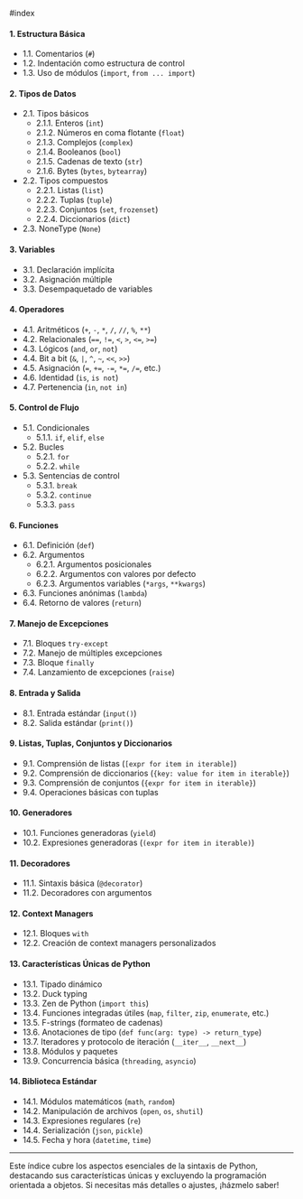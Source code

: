 #index
#### **1. Estructura Básica**
- 1.1. Comentarios (`#`)
- 1.2. Indentación como estructura de control
- 1.3. Uso de módulos (`import`, `from ... import`)

#### **2. Tipos de Datos**
- 2.1. Tipos básicos
  - 2.1.1. Enteros (`int`)
  - 2.1.2. Números en coma flotante (`float`)
  - 2.1.3. Complejos (`complex`)
  - 2.1.4. Booleanos (`bool`)
  - 2.1.5. Cadenas de texto (`str`)
  - 2.1.6. Bytes (`bytes`, `bytearray`)
- 2.2. Tipos compuestos
  - 2.2.1. Listas (`list`)
  - 2.2.2. Tuplas (`tuple`)
  - 2.2.3. Conjuntos (`set`, `frozenset`)
  - 2.2.4. Diccionarios (`dict`)
- 2.3. NoneType (`None`)

#### **3. Variables**
- 3.1. Declaración implícita
- 3.2. Asignación múltiple
- 3.3. Desempaquetado de variables

#### **4. Operadores**
- 4.1. Aritméticos (`+`, `-`, `*`, `/`, `//`, `%`, `**`)
- 4.2. Relacionales (`==`, `!=`, `<`, `>`, `<=`, `>=`)
- 4.3. Lógicos (`and`, `or`, `not`)
- 4.4. Bit a bit (`&`, `|`, `^`, `~`, `<<`, `>>`)
- 4.5. Asignación (`=`, `+=`, `-=`, `*=`, `/=`, etc.)
- 4.6. Identidad (`is`, `is not`)
- 4.7. Pertenencia (`in`, `not in`)

#### **5. Control de Flujo**
- 5.1. Condicionales
  - 5.1.1. `if`, `elif`, `else`
- 5.2. Bucles
  - 5.2.1. `for`
  - 5.2.2. `while`
- 5.3. Sentencias de control
  - 5.3.1. `break`
  - 5.3.2. `continue`
  - 5.3.3. `pass`

#### **6. Funciones**
- 6.1. Definición (`def`)
- 6.2. Argumentos
  - 6.2.1. Argumentos posicionales
  - 6.2.2. Argumentos con valores por defecto
  - 6.2.3. Argumentos variables (`*args`, `**kwargs`)
- 6.3. Funciones anónimas (`lambda`)
- 6.4. Retorno de valores (`return`)

#### **7. Manejo de Excepciones**
- 7.1. Bloques `try-except`
- 7.2. Manejo de múltiples excepciones
- 7.3. Bloque `finally`
- 7.4. Lanzamiento de excepciones (`raise`)

#### **8. Entrada y Salida**
- 8.1. Entrada estándar (`input()`)
- 8.2. Salida estándar (`print()`)

#### **9. Listas, Tuplas, Conjuntos y Diccionarios**
- 9.1. Comprensión de listas (`[expr for item in iterable]`)
- 9.2. Comprensión de diccionarios (`{key: value for item in iterable}`)
- 9.3. Comprensión de conjuntos (`{expr for item in iterable}`)
- 9.4. Operaciones básicas con tuplas

#### **10. Generadores**
- 10.1. Funciones generadoras (`yield`)
- 10.2. Expresiones generadoras (`(expr for item in iterable)`)

#### **11. Decoradores**
- 11.1. Sintaxis básica (`@decorator`)
- 11.2. Decoradores con argumentos

#### **12. Context Managers**
- 12.1. Bloques `with`
- 12.2. Creación de context managers personalizados

#### **13. Características Únicas de Python**
- 13.1. Tipado dinámico
- 13.2. Duck typing
- 13.3. Zen de Python (`import this`)
- 13.4. Funciones integradas útiles (`map`, `filter`, `zip`, `enumerate`, etc.)
- 13.5. F-strings (formateo de cadenas)
- 13.6. Anotaciones de tipo (`def func(arg: type) -> return_type`)
- 13.7. Iteradores y protocolo de iteración (`__iter__`, `__next__`)
- 13.8. Módulos y paquetes
- 13.9. Concurrencia básica (`threading`, `asyncio`)

#### **14. Biblioteca Estándar**
- 14.1. Módulos matemáticos (`math`, `random`)
- 14.2. Manipulación de archivos (`open`, `os`, `shutil`)
- 14.3. Expresiones regulares (`re`)
- 14.4. Serialización (`json`, `pickle`)
- 14.5. Fecha y hora (`datetime`, `time`)

---

Este índice cubre los aspectos esenciales de la sintaxis de Python, destacando sus características únicas y excluyendo la programación orientada a objetos. Si necesitas más detalles o ajustes, ¡házmelo saber!